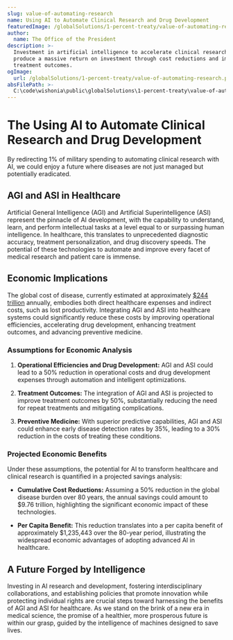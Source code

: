 ```yaml
---
slug: value-of-automating-research
name: Using AI to Automate Clinical Research and Drug Development
featuredImage: /globalSolutions/1-percent-treaty/value-of-automating-research.jpg
author:
  name: The Office of the President
description: >-
  Investment in artificial intelligence to accelerate clinical research would
  produce a massive return on investment through cost reductions and improved
  treatment outcomes.
ogImage:
  url: /globalSolutions/1-percent-treaty/value-of-automating-research.png
absFilePath: >-
  C:\code\wishonia\public\globalSolutions\1-percent-treaty\value-of-automating-research.md
---
```

# The Using AI to Automate Clinical Research and Drug Development

By redirecting 1% of military spending to automating clinical research with AI, we could enjoy a future where diseases are not just managed but potentially eradicated. 

## AGI and ASI in Healthcare

Artificial General Intelligence (AGI) and Artificial Superintelligence (ASI) represent the pinnacle of AI development, with the capability to understand, learn, and perform intellectual tasks at a level equal to or surpassing human intelligence. In healthcare, this translates to unprecedented diagnostic accuracy, treatment personalization, and drug discovery speeds. The potential of these technologies to automate and improve every facet of medical research and patient care is immense.

## Economic Implications

The global cost of disease, currently estimated at approximately [$244 trillion](globalSolutions/1-percent-treaty/cost-of-disease.mdpercent-treaty/cost-of-disease.md) annually, embodies both direct healthcare expenses and indirect costs, such as lost productivity. Integrating AGI and ASI into healthcare systems could significantly reduce these costs by improving operational efficiencies, accelerating drug development, enhancing treatment outcomes, and advancing preventive medicine.

### Assumptions for Economic Analysis

1. **Operational Efficiencies and Drug Development:** AGI and ASI could lead to a 50% reduction in operational costs and drug development expenses through automation and intelligent optimizations.

2. **Treatment Outcomes:** The integration of AGI and ASI is projected to improve treatment outcomes by 50%, substantially reducing the need for repeat treatments and mitigating complications.

3. **Preventive Medicine:** With superior predictive capabilities, AGI and ASI could enhance early disease detection rates by 35%, leading to a 30% reduction in the costs of treating these conditions.

### Projected Economic Benefits

Under these assumptions, the potential for AI to transform healthcare and clinical research is quantified in a projected savings analysis:

- **Cumulative Cost Reductions:** Assuming a 50% reduction in the global disease burden over 80 years, the annual savings could amount to $9.76 trillion, highlighting the significant economic impact of these technologies.

- **Per Capita Benefit:** This reduction translates into a per capita benefit of approximately $1,235,443 over the 80-year period, illustrating the widespread economic advantages of adopting advanced AI in healthcare.

## A Future Forged by Intelligence

Investing in AI research and development, fostering interdisciplinary collaborations, and establishing policies that promote innovation while protecting individual rights are crucial steps toward harnessing the benefits of AGI and ASI for healthcare. As we stand on the brink of a new era in medical science, the promise of a healthier, more prosperous future is within our grasp, guided by the intelligence of machines designed to save lives.
